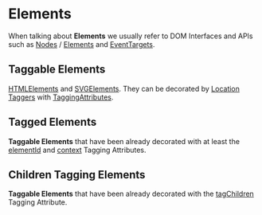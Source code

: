 # Elements

When talking about **Elements** we usually refer to DOM Interfaces and APIs such as [Nodes](https://developer.mozilla.org/en-US/docs/Web/API/Node) / [Elements](https://developer.mozilla.org/en-US/docs/Web/API/Element) and [EventTargets](https://developer.mozilla.org/en-US/docs/Web/API/EventTarget).

## Taggable Elements
[HTMLElements](https://developer.mozilla.org/en-US/docs/Web/API/HTMLElement) and [SVGElements](https://developer.mozilla.org/en-US/docs/Web/API/SVGElement). They can be decorated by [Location Taggers](/tracking/api-reference/location-taggers/overview.md) with [TaggingAttributes](/tracking/api-reference/general/TaggingAttributes.md).      

## Tagged Elements
**Taggable Elements** that have been already decorated with at least the [elementId](/tracking/api-reference/general/TaggingAttributes.md#taggingattributeelementid) and [context](/tracking/api-reference/general/TaggingAttributes.md#taggingattributecontext) Tagging Attributes.

## Children Tagging Elements
**Taggable Elements** that have been already decorated with the [tagChildren](/tracking/api-reference/general/TaggingAttributes.md#taggingattributetagchildren) Tagging Attribute.
